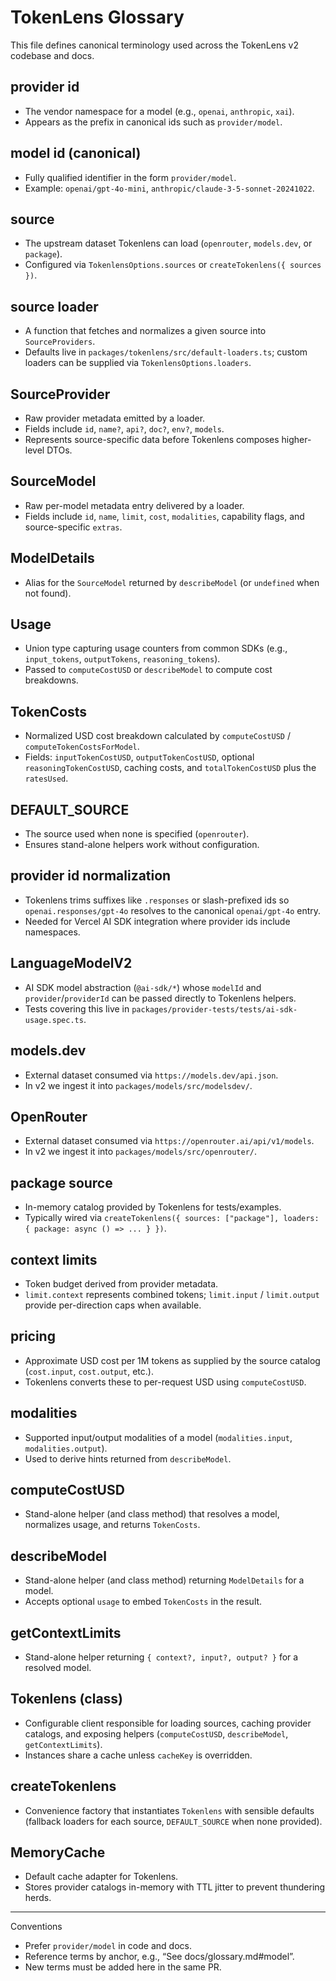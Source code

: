 # TokenLens Glossary

This file defines canonical terminology used across the TokenLens v2 codebase and docs.

## provider id
- The vendor namespace for a model (e.g., `openai`, `anthropic`, `xai`).
- Appears as the prefix in canonical ids such as `provider/model`.

## model id (canonical)
- Fully qualified identifier in the form `provider/model`.
- Example: `openai/gpt-4o-mini`, `anthropic/claude-3-5-sonnet-20241022`.

## source
- The upstream dataset Tokenlens can load (`openrouter`, `models.dev`, or `package`).
- Configured via `TokenlensOptions.sources` or `createTokenlens({ sources })`.

## source loader
- A function that fetches and normalizes a given source into `SourceProviders`.
- Defaults live in `packages/tokenlens/src/default-loaders.ts`; custom loaders can be supplied via `TokenlensOptions.loaders`.

## SourceProvider
- Raw provider metadata emitted by a loader.
- Fields include `id`, `name?`, `api?`, `doc?`, `env?`, `models`.
- Represents source-specific data before Tokenlens composes higher-level DTOs.

## SourceModel
- Raw per-model metadata entry delivered by a loader.
- Fields include `id`, `name`, `limit`, `cost`, `modalities`, capability flags, and source-specific `extras`.

## ModelDetails
- Alias for the `SourceModel` returned by `describeModel` (or `undefined` when not found).

## Usage
- Union type capturing usage counters from common SDKs (e.g., `input_tokens`, `outputTokens`, `reasoning_tokens`).
- Passed to `computeCostUSD` or `describeModel` to compute cost breakdowns.

## TokenCosts
- Normalized USD cost breakdown calculated by `computeCostUSD` / `computeTokenCostsForModel`.
- Fields: `inputTokenCostUSD`, `outputTokenCostUSD`, optional `reasoningTokenCostUSD`, caching costs, and `totalTokenCostUSD` plus the `ratesUsed`.

## DEFAULT_SOURCE
- The source used when none is specified (`openrouter`).
- Ensures stand-alone helpers work without configuration.

## provider id normalization
- Tokenlens trims suffixes like `.responses` or slash-prefixed ids so `openai.responses/gpt-4o` resolves to the canonical `openai/gpt-4o` entry.
- Needed for Vercel AI SDK integration where provider ids include namespaces.

## LanguageModelV2
- AI SDK model abstraction (`@ai-sdk/*`) whose `modelId` and `provider`/`providerId` can be passed directly to Tokenlens helpers.
- Tests covering this live in `packages/provider-tests/tests/ai-sdk-usage.spec.ts`.

## models.dev
- External dataset consumed via `https://models.dev/api.json`.
- In v2 we ingest it into `packages/models/src/modelsdev/`.

## OpenRouter
- External dataset consumed via `https://openrouter.ai/api/v1/models`.
- In v2 we ingest it into `packages/models/src/openrouter/`.

## package source
- In-memory catalog provided by Tokenlens for tests/examples.
- Typically wired via `createTokenlens({ sources: ["package"], loaders: { package: async () => ... } })`.

## context limits
- Token budget derived from provider metadata.
- `limit.context` represents combined tokens; `limit.input` / `limit.output` provide per-direction caps when available.

## pricing
- Approximate USD cost per 1M tokens as supplied by the source catalog (`cost.input`, `cost.output`, etc.).
- Tokenlens converts these to per-request USD using `computeCostUSD`.

## modalities
- Supported input/output modalities of a model (`modalities.input`, `modalities.output`).
- Used to derive hints returned from `describeModel`.

## computeCostUSD
- Stand-alone helper (and class method) that resolves a model, normalizes usage, and returns `TokenCosts`.

## describeModel
- Stand-alone helper (and class method) returning `ModelDetails` for a model.
- Accepts optional `usage` to embed `TokenCosts` in the result.

## getContextLimits
- Stand-alone helper returning `{ context?, input?, output? }` for a resolved model.

## Tokenlens (class)
- Configurable client responsible for loading sources, caching provider catalogs, and exposing helpers (`computeCostUSD`, `describeModel`, `getContextLimits`).
- Instances share a cache unless `cacheKey` is overridden.

## createTokenlens
- Convenience factory that instantiates `Tokenlens` with sensible defaults (fallback loaders for each source, `DEFAULT_SOURCE` when none provided).

## MemoryCache
- Default cache adapter for Tokenlens.
- Stores provider catalogs in-memory with TTL jitter to prevent thundering herds.

---

Conventions
- Prefer `provider/model` in code and docs.
- Reference terms by anchor, e.g., “See docs/glossary.md#model”.
- New terms must be added here in the same PR.


